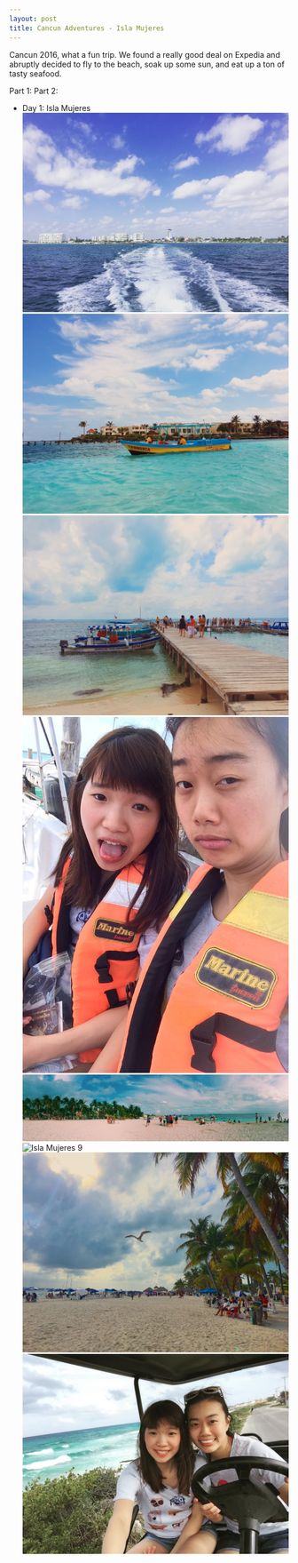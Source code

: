 ```yaml
---
layout: post
title: Cancun Adventures - Isla Mujeres
---
```


Cancun 2016, what a fun trip. We found a really good deal on Expedia and abruptly decided to fly to the beach, soak up some sun, and eat up a ton of tasty seafood.

Part 1: 
Part 2: 

* Day 1: Isla Mujeres
![Isla Mujeres 5](/images/islamujeres-5.jpg)
![Isla Mujeres 4](/images/islamujeres-4.jpg)
![Isla Mujeres 2](/images/islamujeres-2.jpg)
![Isla Mujeres 8](/images/islamujeres-8.jpg)
![Isla Mujeres 1](/images/islamujeres-1.jpg)
![Isla Mujeres 9](/images/islamujeres-9.jpg)
![Isla Mujeres 3](/images/islamujeres-3.jpg)
![Isla Mujeres 6](/images/islamujeres-6.jpg)
